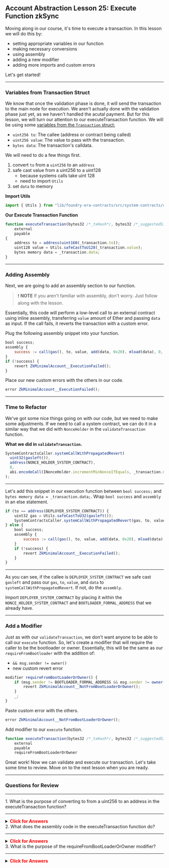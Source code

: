## Account Abstraction Lesson 25: Execute Function zkSync

Moving along in our course, it's time to execute a transaction. In this lesson we will do this by:

- setting appropriate variables in our function
- making necessary conversions
- using assembly
- adding a new modifier
- adding more imports and custom errors

Let's get started!

---

### Variables from Transaction Struct

We know that once the validation phase is done, it will send the transaction to the main node for execution. We aren't actually done with the validation phase just yet, as we haven't handled the acutal payment. But for this lesson, we will turn our attention to our executeTransaction function. We will be using some [variables from the `Transaction` struct:](https://github.com/Cyfrin/foundry-era-contracts/blob/3f99de4a37b126c5cb0466067f37be0c932167b2/src/system-contracts/contracts/libraries/MemoryTransactionHelper.sol)

- `uint256 to`: The callee (address or contract being called)
- `uint256 value`: The value to pass with the transaction.
- `bytes data`: The transaction's calldata.

We will need to do a few things first.

1. convert `to` from a `uint256` to an `address`
2. safe cast value from a uint256 to a uint128
   - because systems calls take uint 128
   - need to import `Utils`
3. set `data` to memory

**Import Utils**

```js
import { Utils } from "lib/foundry-era-contracts/src/system-contracts/contracts/libraries/Utils.sol";
```

**Our Execute Transaction Function**

```js
function executeTransaction(bytes32 /*_txHash*/, bytes32 /*_suggestedSignedHash*/, Transaction memory _transaction)
    external
    payable
{
    address to = address(uint160(_transaction.to));
    uint128 value = Utils.safeCastToU128(_transaction.value);
    bytes memory data = _transaction.data;
}
```

---

### Adding Assembly

Next, we are going to add an assembly section to our function.

> ❗ **NOTE** If you aren't familiar with assembly, don't worry. Just follow along with the lesson.

Essentially, this code will perform a low-level call to an external contract using inline assembly, transferring `value` amount of Ether and passing `data` as input. If the call fails, it reverts the transaction with a custom error.

Plug the following assembly snippet into your function.

```js
bool success;
assembly {
    success := call(gas(), to, value, add(data, 0x20), mload(data), 0, 0)
}
if (!success) {
    revert ZkMinimalAccount__ExecutionFailed();
}
```

Place our new custom errors with the others in our code.

```js
error ZkMinimalAccount__ExecutionFailed();
```

---

### Time to Refactor

We've got some nice things going on with our code, but we need to make some adjustments. If we need to call a system contract, we can do it in a similar way that we did with `NonceHolder` in the `validateTransaction` function.

**What we did in `validateTransaction`.**

```js
SystemContractsCaller.systemCallWithPropagatedRevert(
  uint32(gasleft()),
  address(NONCE_HOLDER_SYSTEM_CONTRACT),
  0,
  abi.encodeCall(INonceHolder.incrementMinNonceIfEquals, _transaction.nonce)
);
```

---

Let's add this snippet in our execution function between `bool success;` and `bytes memory data = _transaction.data;`. Wrap `bool success` and `assembly` in an else statement.

```js
if (to == address(DEPLOYER_SYSTEM_CONTRACT)) {
    uint32 gas = Utils.safeCastToU32(gasleft());
    SystemContractsCaller.systemCallWithPropagatedRevert(gas, to, value, data);
} else {
    bool success;
    assembly {
        success := call(gas(), to, value, add(data, 0x20), mload(data), 0, 0)
    }
    if (!success) {
        revert ZkMinimalAccount__ExecutionFailed();
    }
}

```

---

As you can see, if the callee is `DEPLOYER_SYSTEM_CONTRACT` we safe cast `gasleft` and pass our `gas`, `to`, `value`, and `data` to `systemCallWithPropagatedRevert`. If not, do the `assembly`.

Import `DEPLOYER_SYSTEM_CONTRACT` by placing it within the `NONCE_HOLDER_SYSTEM_CONTRACT` and
`BOOTLOADER_FORMAL_ADDRESS` that we already have.

---

### Add a Modifier

Just as with our `validateTransaction`, we don't want anyone to be able to call our `execute` function. So, let's create a modifier that will require the caller to be the bootloader or owner. Essentially, this will be the same as our `requireFromBootloader` with the addition of:

- `&& msg.sender != owner()`
- new custom revert error

```js
modifier requireFromBootLoaderOrOwner() {
    if (msg.sender != BOOTLOADER_FORMAL_ADDRESS && msg.sender != owner()) {
        revert ZkMinimalAccount__NotFromBootLoaderOrOwner();
    }
    _;
}
```

Paste custom error with the others.

```js
error ZkMinimalAccount__NotFromBootLoaderOrOwner();
```

Add modifier to our `execute` function.

```js
function executeTransaction(bytes32 /*_txHash*/, bytes32 /*_suggestedSignedHash*/, Transaction memory _transaction)
    external
    payable
    requireFromBootLoaderOrOwner
```

Great work! Now we can validate and execute our transaction. Let's take some time to review. Move on to the next lesson when you are ready.

---

### Questions for Review

---

<summary>1. What is the purpose of converting to from a uint256 to an address in the executeTransaction function?</summary>

---

<details>

**<summary><span style="color:red">Click for Answers</span></summary>**

To ensure that the callee is correctly identified as an address or contract being called.

</details>


<summary>2.  What does the assembly code in the executeTransaction function do? </summary>

---

<details>

**<summary><span style="color:red">Click for Answers</span></summary>**

    It performs a low-level call to an external contract using inline assembly, transferring value amount of Ether and passing data as input. If the call fails, it reverts the transaction with a custom error.

</details>


<summary>3. What is the purpose of the requireFromBootLoaderOrOwner modifier?</summary>

---

<details>

**<summary><span style="color:red">Click for Answers</span></summary>**

    To ensure that the caller is either the bootloader or the owner. If not, the transaction is reverted with a custom error.

</details>

